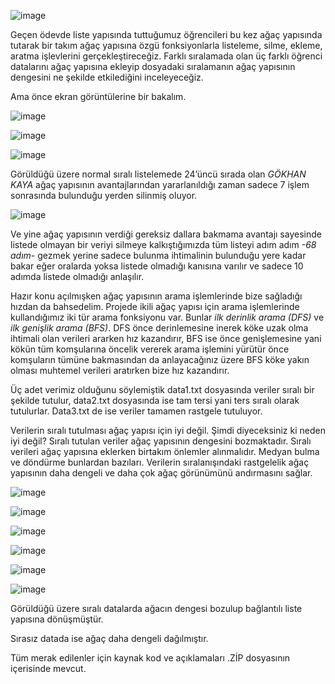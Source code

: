 ![image](https://user-images.githubusercontent.com/61211736/122619117-600cf380-d098-11eb-9f92-56d33a51fa5f.png)

Geçen ödevde liste yapısında tuttuğumuz öğrencileri bu kez ağaç
yapısında tutarak bir takım ağaç yapısına özgü fonksiyonlarla listeleme,
silme, ekleme, aratma işlevlerini gerçekleştireceğiz. Farklı sıralamada
olan üç farklı öğrenci datalarını ağaç yapısına ekleyip dosyadaki
sıralamanın ağaç yapısının dengesini ne şekilde etkilediğini
inceleyeceğiz.


Ama önce ekran görüntülerine bir bakalım.


![image](https://user-images.githubusercontent.com/61211736/122619180-8337a300-d098-11eb-9c1a-5356dd730ffc.png)

![image](https://user-images.githubusercontent.com/61211736/122619196-8b8fde00-d098-11eb-9212-8442d6ea80ac.png)

![image](https://user-images.githubusercontent.com/61211736/122619225-a2363500-d098-11eb-8d62-1ae7933c1bfe.png)

Görüldüğü üzere normal sıralı listelemede
24’üncü sırada olan *GÖKHAN KAYA* ağaç yapısının avantajlarından
yararlanıldığı zaman sadece 7 işlem sonrasında bulunduğu yerden silinmiş
oluyor.

![image](https://user-images.githubusercontent.com/61211736/122619251-afebba80-d098-11eb-8e16-bede6ed92ea0.png)


Ve yine ağaç yapısının verdiği gereksiz dallara bakmama avantajı
sayesinde listede olmayan bir veriyi silmeye kalkıştığımızda tüm listeyi
adım adım *-68 adım-* gezmek yerine sadece bulunma ihtimalinin bulunduğu
yere kadar bakar eğer oralarda yoksa listede olmadığı kanısına varılır
ve sadece 10 adımda listede olmadığı anlaşılır.

Hazır konu açılmışken ağaç yapısının arama işlemlerinde bize sağladığı
hızdan da bahsedelim. Projede ikili ağaç yapısı için arama işlemlerinde
kullandığımız iki tür arama fonksiyonu var. Bunlar *ilk derinlik arama
(DFS)* ve *ilk genişlik arama (BFS)*. DFS önce derinlemesine inerek köke
uzak olma ihtimali olan verileri ararken hız kazandırır, BFS ise önce
genişlemesine yani kökün tüm komşularına öncelik vererek arama işlemini
yürütür önce komşuların tümüne bakmasından da anlayacağınız üzere BFS
köke yakın olması muhtemel verileri aratırken bize hız kazandırır.

Üç adet verimiz olduğunu söylemiştik data1.txt dosyasında veriler sıralı
bir şekilde tutulur, data2.txt dosyasında ise tam tersi yani ters sıralı
olarak tutulurlar. Data3.txt de ise veriler tamamen rastgele tutuluyor.

Verilerin sıralı tutulması ağaç yapısı için iyi değil. Şimdi
diyeceksiniz ki neden iyi değil? Sıralı tutulan veriler ağaç yapısının
dengesini bozmaktadır. Sıralı verileri ağaç yapısına eklerken birtakım
önlemler alınmalıdır. Medyan bulma ve döndürme bunlardan bazıları.
Verilerin sıralanışındaki rastgelelik ağaç yapısının daha dengeli ve
daha çok ağaç görünümünü andırmasını sağlar.

![image](https://user-images.githubusercontent.com/61211736/122619265-b5e19b80-d098-11eb-953a-1e862b42851c.png)

![image](https://user-images.githubusercontent.com/61211736/122619267-b9752280-d098-11eb-98f7-d24b47f330dc.png)

![image](https://user-images.githubusercontent.com/61211736/122619273-bda14000-d098-11eb-9b2d-36aa4b1531eb.png)

![image](https://user-images.githubusercontent.com/61211736/122619282-c134c700-d098-11eb-8886-7c5a77f7bb25.png)

![image](https://user-images.githubusercontent.com/61211736/122619292-c85bd500-d098-11eb-9338-96265e8b6ea6.png)

![image](https://user-images.githubusercontent.com/61211736/122619296-cbef5c00-d098-11eb-887a-5f4ec3caf1fa.png)

Görüldüğü üzere sıralı datalarda ağacın dengesi bozulup bağlantılı liste
yapısına dönüşmüştür.

Sırasız datada ise ağaç daha dengeli dağılmıştır.

Tüm merak edilenler için kaynak kod ve açıklamaları .ZİP dosyasının
içerisinde mevcut.
